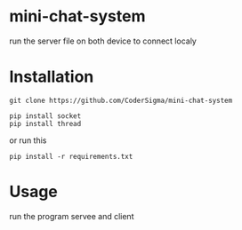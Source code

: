 # mini-chat-system
run the server file on both device to connect localy

# Installation
```
git clone https://github.com/CoderSigma/mini-chat-system
```
```
pip install socket
pip install thread
```
or run this

```
pip install -r requirements.txt
```

# Usage
run the program servee and client

